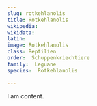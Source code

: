 ```yaml
---
slug: rotkehlanolis
title: Rotkehlanolis
wikipedia: 
wikidata: 
latin:
image: Rotkehlanolis
class: Reptilien
order:  Schuppenkriechtiere
family:  Leguane
species:  Rotkehlanolis

---
```


I am content.
